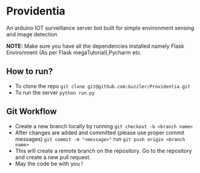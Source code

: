 # Providentia
An arduino IOT surveillance server bot built for simple environment sensing and image detection

**NOTE:** Make sure you have all the dependencies installed namely Flask Environment (As per Flask megaTutorial),Pycharm etc.

## How to run?
- To clone the repo ```git clone git@github.com:Guzzler/Providentia.git```
- To run the server ```python run.py```

## Git Workflow
- Create a new branch locally by running ```git checkout -b <branch name>```
- After changes are added and committed (please use proper commit messages) ```git commit -m "<message>"``` run  ```git push origin <branch name>```
- This will create a remote branch on the repository. Go to the repository and create a new pull request.
- May the code be with you !
